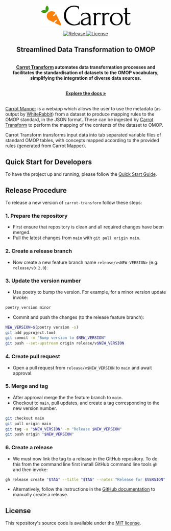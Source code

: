 <p align="center">
  <a href="https://carrot.ac.uk/" target="_blank">
  <picture>
    <source media="(prefers-color-scheme: dark)" srcset="/images/logo-dark.png">
    <img alt="Carrot Logo" src="/images/logo-primary.png" width="280"/>
  </picture>
  </a>
</p>

<p align="center">

<a href="https://github.com/Health-Informatics-UoN/carrot-transform/releases">
  <img src="https://img.shields.io/github/v/release/Health-Informatics-UoN/carrot-transform" alt="Release">
</a>
<a href="https://opensource.org/license/mit">
  <img src="https://img.shields.io/badge/License-MIT-yellow.svg" alt="License">
</a>
</p>


<div align="center">
  <strong>
  <h2>Streamlined Data Transformation to OMOP</h2><br />
<a href="https://carrot.ac.uk/">Carrot Transform</a> automates data transformation processes and facilitates the standardisation of datasets to the OMOP vocabulary, simplifying the integration of diverse data sources.
  <br />
  </strong>
</div>

<p align="center">
  <br />
  <a href="https://carrot.ac.uk/transform" rel="dofollow"><strong>Explore the docs »</strong></a>
  <br />
<br />  

<a href="https://carrot.ac.uk/">Carrot Mapper</a> is a webapp which allows the user to use the metadata (as output by [WhiteRabbit](https://github.com/OHDSI/WhiteRabbit)) from a dataset to produce mapping rules to the OMOP standard, in the JSON format. These can be ingested by [Carrot Transform](https://carrot.ac.uk/transform/quickstart) to perform the mapping of the contents of the dataset to OMOP.

Carrot Transform transforms input data into tab separated variable files of standard OMOP tables, with  concepts mapped according to the provided rules (generated from Carrot Mapper).

## Quick Start for Developers

To have the project up and running, please follow the [Quick Start Guide](https://carrot.ac.uk/transform/quickstart).

## Release Procedure 

To release a new version of `carrot-transform` follow these steps: 

### 1. Prepare the repository
  - First ensure that repository is clean and all required changes have been merged. 
  - Pull the latest changes from `main` with `git pull origin main`. 

### 2. Create a release branch 

- Now create a new feature branch name `release/v<NEW-VERSION>` (e.g. `release/v0.2.0`). 

### 3. Update the version number 
- Use poetry to bump the version. For example, for a minor version update invoke: 
```bash
poetry version minor 
```
- Commit and push the changes (to the release feature branch):
```bash 
NEW_VERSION=$(poetry version -s)
git add pyproject.toml
git commit -m "Bump version to $NEW_VERSION"
git push --set-upstream origin release/v$NEW_VERSION
```

### 4. Create pull request 
- Open a pull request from `release/v$NEW_VERSION` to `main` and await approval.

### 5. Merge and tag 
- After approval merge the the feature branch to `main`. 
- Checkout to `main`, pull updates, and create a tag corresponding to the new version number. 
```bash 
git checkout main
git pull origin main
git tag -a "$NEW_VERSION" -m "Release $NEW_VERSION"
git push origin "$NEW_VERSION"
```

### 6. Create a release

- We must now link the tag to a release in the GitHub repository. To do this from the command line first install GitHub command line tools `gh` and then invoke: 
```bash 
gh release create "$TAG" --title "$TAG" --notes "Release for $VERSION"
```

- Alternatively, follow the instructions in the [GitHub documentation](https://docs.github.com/en/repositories/releasing-projects-on-github/managing-releases-in-a-repository) to manually create a release. 

## License

This repository's source code is available under the [MIT license](LICENSE).
